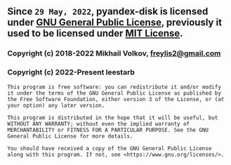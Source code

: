 ## Since `29 May, 2022`, pyandex-disk is licensed under [GNU General Public License](COPYING), previously it used to be licensed under [MIT License](LICENSE.MIT).


### Copyright (c) 2018-2022 Mikhail Volkov, freylis2@gmail.com

### Copyright (c) 2022-Present leestarb


```
This program is free software: you can redistribute it and/or modify it under the terms of the GNU General Public License as published by the Free Software Foundation, either version 3 of the License, or (at your option) any later version.

This program is distributed in the hope that it will be useful, but WITHOUT ANY WARRANTY; without even the implied warranty of MERCHANTABILITY or FITNESS FOR A PARTICULAR PURPOSE. See the GNU General Public License for more details.

You should have received a copy of the GNU General Public License along with this program. If not, see <https://www.gnu.org/licenses/>.
```
